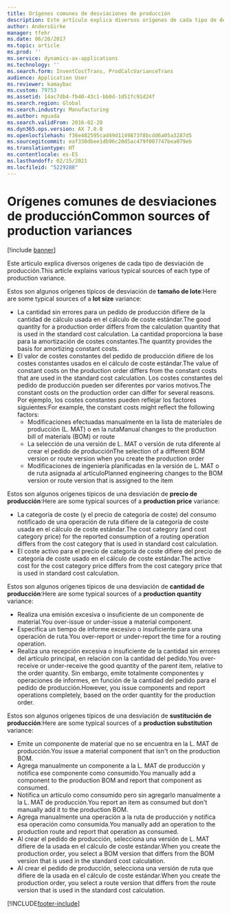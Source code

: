```yaml
---
title: Orígenes comunes de desviaciones de producción
description: Este artículo explica diversos orígenes de cada tipo de desviación de producción.
author: AndersGirke
manager: tfehr
ms.date: 06/20/2017
ms.topic: article
ms.prod: ''
ms.service: dynamics-ax-applications
ms.technology: ''
ms.search.form: InventCostTrans, ProdCalcVarianceTrans
audience: Application User
ms.reviewer: kamaybac
ms.custom: 79753
ms.assetid: 14ac7db4-fb40-43c1-bb0d-1d51fc91d24f
ms.search.region: Global
ms.search.industry: Manufacturing
ms.author: mguada
ms.search.validFrom: 2016-02-28
ms.dyn365.ops.version: AX 7.0.0
ms.openlocfilehash: f36e482595cad49d1149873f8bcdd6a05a3287d5
ms.sourcegitcommit: eaf330dbee1db96c20d5ac479f007747bea079eb
ms.translationtype: HT
ms.contentlocale: es-ES
ms.lasthandoff: 02/15/2021
ms.locfileid: "5229288"
---
```

# <a name="common-sources-of-production-variances"></a><span data-ttu-id="95d42-103">Orígenes comunes de desviaciones de producción</span><span class="sxs-lookup"><span data-stu-id="95d42-103">Common sources of production variances</span></span>

[!include [banner](../includes/banner.md)]

<span data-ttu-id="95d42-104">Este artículo explica diversos orígenes de cada tipo de desviación de producción.</span><span class="sxs-lookup"><span data-stu-id="95d42-104">This article explains various typical sources of each type of production variance.</span></span> 

<span data-ttu-id="95d42-105">Estos son algunos orígenes típicos de desviación de **tamaño de lote**:</span><span class="sxs-lookup"><span data-stu-id="95d42-105">Here are some typical sources of a **lot size** variance:</span></span>

-   <span data-ttu-id="95d42-106">La cantidad sin errores para un pedido de producción difiere de la cantidad de cálculo usada en el cálculo de coste estándar.</span><span class="sxs-lookup"><span data-stu-id="95d42-106">The good quantity for a production order differs from the calculation quantity that is used in the standard cost calculation.</span></span> <span data-ttu-id="95d42-107">La cantidad proporciona la base para la amortización de costes constantes.</span><span class="sxs-lookup"><span data-stu-id="95d42-107">The quantity provides the basis for amortizing constant costs.</span></span>
-   <span data-ttu-id="95d42-108">El valor de costes constantes del pedido de producción difiere de los costes constantes usados en el cálculo de coste estándar.</span><span class="sxs-lookup"><span data-stu-id="95d42-108">The value of constant costs on the production order differs from the constant costs that are used in the standard cost calculation.</span></span> <span data-ttu-id="95d42-109">Los costes constantes del pedido de producción pueden ser diferentes por varios motivos.</span><span class="sxs-lookup"><span data-stu-id="95d42-109">The constant costs on the production order can differ for several reasons.</span></span> <span data-ttu-id="95d42-110">Por ejemplo, los costes constantes pueden reflejar los factores siguientes:</span><span class="sxs-lookup"><span data-stu-id="95d42-110">For example, the constant costs might reflect the following factors:</span></span>
    -   <span data-ttu-id="95d42-111">Modificaciones efectuadas manualmente en la lista de materiales de producción (L. MAT) o en la ruta</span><span class="sxs-lookup"><span data-stu-id="95d42-111">Manual changes to the production bill of materials (BOM) or route</span></span>
    -   <span data-ttu-id="95d42-112">La selección de una versión de L. MAT o versión de ruta diferente al crear el pedido de producción</span><span class="sxs-lookup"><span data-stu-id="95d42-112">The selection of a different BOM version or route version when you create the production order</span></span>
    -   <span data-ttu-id="95d42-113">Modificaciones de ingeniería planificadas en la versión de L. MAT o de ruta asignada al artículo</span><span class="sxs-lookup"><span data-stu-id="95d42-113">Planned engineering changes to the BOM version or route version that is assigned to the item</span></span>

<span data-ttu-id="95d42-114">Estos son algunos orígenes típicos de una desviación de **precio de producción**:</span><span class="sxs-lookup"><span data-stu-id="95d42-114">Here are some typical sources of a **production price** variance:</span></span>

-   <span data-ttu-id="95d42-115">La categoría de coste (y el precio de categoría de coste) del consumo notificado de una operación de ruta difiere de la categoría de coste usada en el cálculo de coste estándar.</span><span class="sxs-lookup"><span data-stu-id="95d42-115">The cost category (and cost category price) for the reported consumption of a routing operation differs from the cost category that is used in standard cost calculation.</span></span>
-   <span data-ttu-id="95d42-116">El coste activo para el precio de categoría de coste difiere del precio de categoría de coste usado en el cálculo de coste estándar.</span><span class="sxs-lookup"><span data-stu-id="95d42-116">The active cost for the cost category price differs from the cost category price that is used in standard cost calculation.</span></span>

<span data-ttu-id="95d42-117">Estos son algunos orígenes típicos de una desviación de **cantidad de producción**:</span><span class="sxs-lookup"><span data-stu-id="95d42-117">Here are some typical sources of a **production quantity** variance:</span></span>

-   <span data-ttu-id="95d42-118">Realiza una emisión excesiva o insuficiente de un componente de material.</span><span class="sxs-lookup"><span data-stu-id="95d42-118">You over-issue or under-issue a material component.</span></span>
-   <span data-ttu-id="95d42-119">Especifica un tiempo de informe excesivo o insuficiente para una operación de ruta.</span><span class="sxs-lookup"><span data-stu-id="95d42-119">You over-report or under-report the time for a routing operation.</span></span>
-   <span data-ttu-id="95d42-120">Realiza una recepción excesiva o insuficiente de la cantidad sin errores del artículo principal, en relación con la cantidad del pedido.</span><span class="sxs-lookup"><span data-stu-id="95d42-120">You over-receive or under-receive the good quantity of the parent item, relative to the order quantity.</span></span> <span data-ttu-id="95d42-121">Sin embargo, emite totalmente componentes y operaciones de informes, en función de la cantidad del pedido para el pedido de producción.</span><span class="sxs-lookup"><span data-stu-id="95d42-121">However, you issue components and report operations completely, based on the order quantity for the production order.</span></span>

<span data-ttu-id="95d42-122">Estos son algunos orígenes típicos de una desviación de **sustitución de producción**:</span><span class="sxs-lookup"><span data-stu-id="95d42-122">Here are some typical sources of a **production substitution** variance:</span></span>

-   <span data-ttu-id="95d42-123">Emite un componente de material que no se encuentra en la L. MAT de producción.</span><span class="sxs-lookup"><span data-stu-id="95d42-123">You issue a material component that isn't on the production BOM.</span></span>
-   <span data-ttu-id="95d42-124">Agrega manualmente un componente a la L. MAT de producción y notifica ese componente como consumido.</span><span class="sxs-lookup"><span data-stu-id="95d42-124">You manually add a component to the production BOM and report that component as consumed.</span></span>
-   <span data-ttu-id="95d42-125">Notifica un artículo como consumido pero sin agregarlo manualmente a la L. MAT de producción.</span><span class="sxs-lookup"><span data-stu-id="95d42-125">You report an item as consumed but don't manually add it to the production BOM.</span></span>
-   <span data-ttu-id="95d42-126">Agrega manualmente una operación a la ruta de producción y notifica esa operación como consumida.</span><span class="sxs-lookup"><span data-stu-id="95d42-126">You manually add an operation to the production route and report that operation as consumed.</span></span>
-   <span data-ttu-id="95d42-127">Al crear el pedido de producción, selecciona una versión de L. MAT difiere de la usada en el cálculo de coste estándar.</span><span class="sxs-lookup"><span data-stu-id="95d42-127">When you create the production order, you select a BOM version that differs from the BOM version that is used in the standard cost calculation.</span></span>
-   <span data-ttu-id="95d42-128">Al crear el pedido de producción, selecciona una versión de ruta que difiere de la usada en el cálculo de coste estándar.</span><span class="sxs-lookup"><span data-stu-id="95d42-128">When you create the production order, you select a route version that differs from the route version that is used in the standard cost calculation.</span></span>






[!INCLUDE[footer-include](../../includes/footer-banner.md)]